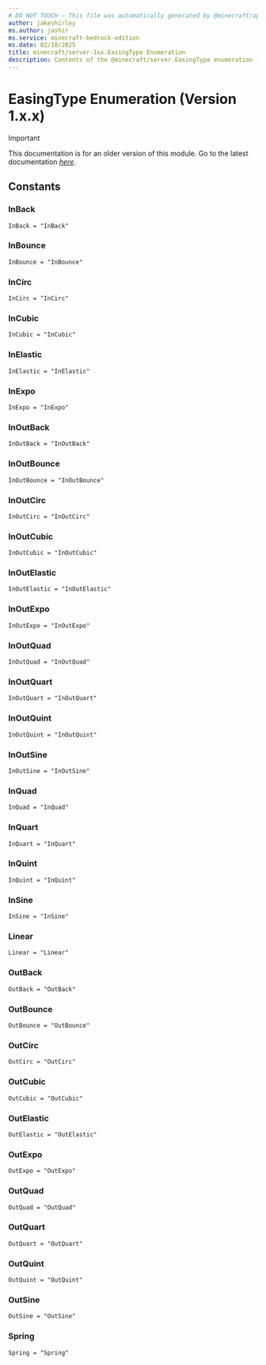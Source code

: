 ```yaml
---
# DO NOT TOUCH — This file was automatically generated by @minecraft/api-docs-generator, to report problems file an issue at https://github.com/Mojang/minecraft-scripting-libraries
author: jakeshirley
ms.author: jashir
ms.service: minecraft-bedrock-edition
ms.date: 02/10/2025
title: minecraft/server-1xx.EasingType Enumeration
description: Contents of the @minecraft/server.EasingType enumeration (Version 1.x.x).
---
```

# EasingType Enumeration (Version 1.x.x)

> [!IMPORTANT]
> This documentation is for an older version of this module. Go to the latest documentation [*here*](../../../scriptapi/minecraft/server/EasingType.md).

## Constants
### **InBack**
`InBack = "InBack"`
### **InBounce**
`InBounce = "InBounce"`
### **InCirc**
`InCirc = "InCirc"`
### **InCubic**
`InCubic = "InCubic"`
### **InElastic**
`InElastic = "InElastic"`
### **InExpo**
`InExpo = "InExpo"`
### **InOutBack**
`InOutBack = "InOutBack"`
### **InOutBounce**
`InOutBounce = "InOutBounce"`
### **InOutCirc**
`InOutCirc = "InOutCirc"`
### **InOutCubic**
`InOutCubic = "InOutCubic"`
### **InOutElastic**
`InOutElastic = "InOutElastic"`
### **InOutExpo**
`InOutExpo = "InOutExpo"`
### **InOutQuad**
`InOutQuad = "InOutQuad"`
### **InOutQuart**
`InOutQuart = "InOutQuart"`
### **InOutQuint**
`InOutQuint = "InOutQuint"`
### **InOutSine**
`InOutSine = "InOutSine"`
### **InQuad**
`InQuad = "InQuad"`
### **InQuart**
`InQuart = "InQuart"`
### **InQuint**
`InQuint = "InQuint"`
### **InSine**
`InSine = "InSine"`
### **Linear**
`Linear = "Linear"`
### **OutBack**
`OutBack = "OutBack"`
### **OutBounce**
`OutBounce = "OutBounce"`
### **OutCirc**
`OutCirc = "OutCirc"`
### **OutCubic**
`OutCubic = "OutCubic"`
### **OutElastic**
`OutElastic = "OutElastic"`
### **OutExpo**
`OutExpo = "OutExpo"`
### **OutQuad**
`OutQuad = "OutQuad"`
### **OutQuart**
`OutQuart = "OutQuart"`
### **OutQuint**
`OutQuint = "OutQuint"`
### **OutSine**
`OutSine = "OutSine"`
### **Spring**
`Spring = "Spring"`
